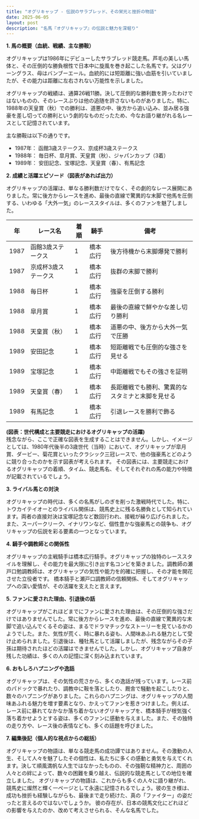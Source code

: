 ```yaml
---
title: "オグリキャップ - 伝説のサラブレッド、その栄光と挫折の物語"
date: 2025-06-05
layout: post
description: "名馬『オグリキャップ』の伝説と魅力を深堀り"
---
```


**1. 馬の概要（血統、戦績、主な勝鞍）**

オグリキャップは1986年にデビューしたサラブレッド競走馬。芦毛の美しい馬体と、その圧倒的な勝負根性で日本中に旋風を巻き起こした名馬です。父はグリーングラス、母はバンブーエール。血統的には短距離に強い血筋を引いていましたが、その能力は距離に左右されない万能性を示しました。

オグリキャップの戦績は、通算26戦11勝。決して圧倒的な勝利数を誇ったわけではないものの、そのレースぶりは他の追随を許さないものがありました。特に、1988年の天皇賞（秋）での勝利は、道悪の中、後方から追い込み、並み居る強豪を差し切っての勝利という劇的なものだったため、今なお語り継がれる名レースとして記憶されています。

主な勝鞍は以下の通りです。

* 1987年：  函館3歳ステークス、京成杯3歳ステークス
* 1988年：  毎日杯、皐月賞、天皇賞（秋）、ジャパンカップ（3着）
* 1989年：  安田記念、宝塚記念、天皇賞（春）、有馬記念


**2. 成績と活躍エピソード（図表があれば出力）**

オグリキャップの活躍は、単なる勝利数だけでなく、その劇的なレース展開にありました。常に後方からレースを進め、最後の直線で驚異的な末脚で他馬を圧倒する、いわゆる「大外一気」のレーススタイルは、多くのファンを魅了しました。

| 年 | レース名          | 着順 | 騎手     | 備考                                         |
|---|-----------------|-----|----------|---------------------------------------------|
| 1987 | 函館3歳ステークス | 1   | 橋本広行 | 後方待機から末脚爆発で勝利                     |
| 1987 | 京成杯3歳ステークス | 1   | 橋本広行 | 抜群の末脚で勝利                              |
| 1988 | 毎日杯          | 1   | 橋本広行 | 強豪を圧倒する勝利                            |
| 1988 | 皐月賞          | 1   | 橋本広行 | 最後の直線で鮮やかな差し切り勝利                 |
| 1988 | 天皇賞（秋）      | 1   | 橋本広行 | 道悪の中、後方から大外一気で圧勝                 |
| 1989 | 安田記念          | 1   | 橋本広行 | 短距離戦でも圧倒的な強さを見せる                 |
| 1989 | 宝塚記念          | 1   | 橋本広行 | 中距離戦でもその強さを証明                        |
| 1989 | 天皇賞（春）      | 1   | 橋本広行 | 長距離戦でも勝利、驚異的なスタミナと末脚を見せる |
| 1989 | 有馬記念          | 1   | 橋本広行 | 引退レースを勝利で飾る                         |


**(図表：世代構成と主要競走におけるオグリキャップの活躍)**  
残念ながら、ここで正確な図表を生成することはできません。しかし、イメージとしては、1980年代後半の3歳世代（当時）において、オグリキャップが皐月賞、ダービー、菊花賞といったクラシック三冠レースで、他の強豪馬とどのように競り合ったのかを示す図表が考えられます。  その図表には、主要競走におけるオグリキャップの着順、タイム、競走馬名、そしてそれぞれの馬の能力や特徴が記載されているでしょう。


**3. ライバル馬との対決**

オグリキャップの時代は、多くの名馬がしのぎを削った激戦時代でした。特に、トウカイテイオーとのライバル関係は、競馬史上に残る名勝負として知られています。両者の直接対決は宝塚記念など数回行われ、接戦が繰り広げられました。また、スーパークリーク、イナリワンなど、個性豊かな強豪馬との競争も、オグリキャップの伝説を彩る要素の一つとなっています。


**4. 騎手や調教師との関係性**

オグリキャップの主戦騎手は橋本広行騎手。オグリキャップの独特のレーススタイルを理解し、その能力を最大限に引き出す名コンビを築きました。調教師の瀬戸口勉調教師は、オグリキャップの気性や能力を的確に把握し、その才能を開花させた立役者です。  橋本騎手と瀬戸口調教師の信頼関係、そしてオグリキャップへの深い愛情が、その活躍を支えたと言えます。


**5. ファンに愛された理由、引退後の話**

オグリキャップがこれほどまでにファンに愛された理由は、その圧倒的な強さだけではありませんでした。常に後方からレースを進め、最後の直線で驚異的な末脚で追い込んでくるその姿は、まるでドラマチックなストーリーを見ているかのようでした。また、気性が荒く、時に暴れる姿も、人間味あふれる魅力として受け止められました。引退後は、種牡馬として活躍しましたが、残念ながらその子孫は期待されたほどの活躍はできませんでした。しかし、オグリキャップ自身が残した功績は、多くの人の記憶に深く刻み込まれています。


**6. おもしろハプニングや逸話**

オグリキャップは、その気性の荒さから、多くの逸話が残っています。レース前のパドックで暴れたり、調教中に鞍を落としたり、厩舎で騒動を起こしたりと、数々のハプニングがありました。これらのハプニングは、オグリキャップの人間味あふれる魅力を増す要素となり、かえってファンを惹きつけました。例えば、レース前に暴れてなかなか落ち着かないオグリキャップを、橋本騎手が根気強く落ち着かせようとする姿は、多くのファンに感動を与えました。また、その独特の走り方や、レース後の表情なども、多くの話題を呼びました。


**7. 編集後記（個人的な視点からの総括）**

オグリキャップの物語は、単なる競走馬の成功譚ではありません。その激動の人生、そして人々を魅了したその個性は、私たちに多くの感動と勇気を与えてくれます。決して順風満帆な人生ではなかったものの、その強靭な精神力と、周囲の人々との絆によって、数々の困難を乗り越え、伝説的な競走馬としての地位を確立しました。  オグリキャップの物語は、これからも多くの人々に語り継がれ、競馬史に燦然と輝く一ページとして永遠に記憶されるでしょう。彼の生き様は、成功も挫折も経験しながらも、最後まで走り続けた、真の「ファイター」の姿だったと言えるのではないでしょうか。  彼の存在が、日本の競馬文化にどれほどの影響を与えたのか、改めて考えさせられる、そんな名馬でした。
